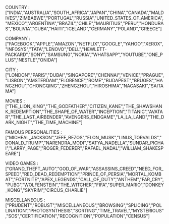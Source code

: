 COUNTRY : ["INDIA","AUSTRALIA","SOUTH_AFRICA","JAPAN","CHINA","CANADA","MALDIVES","ZIMBABWE","PORTUGAL","RUSSIA","UNITED_STATES_OF_AMERICA","MEXICO","ARGENTINA","BRAZIL","CHILE","MAURITIUS","PERU","HONDURAS","BOLIVIA","CUBA","HAITI","ICELAND","GERMANY","POLAND","GREECE"]

COMPANY :
["FACEBOOK","APPLE","AMAZON","NETFLIX","GOOGLE","YAHOO","XEROX","INFOSYS","TATA","LENOVO","DELL","HEWLETT-PACKARD","SONY","SAMSUNG","NOKIA","WHATSAPP","YOUTUBE","ONE_PLUS","NESTLE","ONIDA"]

CITY :
["LONDON","PARIS","DUBAI","SINGAPORE","CHENNAI","VENICE","PRAGUE","LISBON","AMSTERDAM","FLORENCE","ROME","BUDAPEST","BRUGES","HANGZHOU","CHONGQING","ZHENGZHOU","HIROSHIMA","NAGASAKI","SAITAMA"]

MOVIES :
["THE_LION_KING","THE_GODFATHER","CITIZEN_KANE","THE_SHAWSHANK_REDEMPTION","THE_SHAPE_OF_WATER","INCEPTION","TITANIC","AVATAR","THE_LAST_AIRBENDER","AVENGERS_ENDGAME","LA_LA_LAND","THE_DARK_NIGHT","THE_TIME_MACHINE"]

FAMOUS PERSONALITIES :
["MICHEAL_JACKSON","JEFF_BEZOS","ELON_MUSK","LINUS_TORVALDS","DONALD_TRUMP","NARENDRA_MODI","SATYA_NADELLA","SUNDAR_PICHAI","LARRY_PAGE","ROGER_FEDERER","RAFAEL_NADAL","WILLIAM_SHAKESPEARE"]

VIDEO GAMES :
["GRAND_THEFT_AUTO","GOD_OF_WAR","ASSASSINS_CREED","NEED_FOR_SPEED","RED_DEAD_REDEMPTION","PRINCE_OF_PERSIA","MORTAL_KOMBAT","FORTNITE","APEX_LEGENDS","CALL_OF_DUTY","ANTHEM","FAR_CRY","PUBG","WOLFENSTEIN","THE_WITCHER","FIFA","SUPER_MARIO","DONKEY_KONG","SKYRIM","CIRCUS_CHARLIE"]

MISCELLANEOUS :
["PRUDENT","ROBUST","MISCELLANEOUS","BROWSING","SPLICING","POLLINATION","PHOTOSYNTHESIS","SORTING","TIME_TRAVEL","MYSTERIOUS","SOS","CERTIFICATION","RECOGNITION","POPULATION","CENSUS"]
